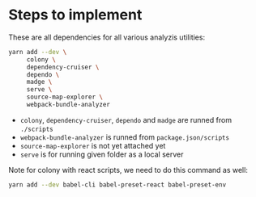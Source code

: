 # Steps to implement

These are all dependencies for all various analyzis utilities:

```bash
yarn add --dev \
     colony \
     dependency-cruiser \
     dependo \
     madge \
     serve \
     source-map-explorer \
     webpack-bundle-analyzer
```

* `colony`, `dependency-cruiser`, `dependo` and `madge` are runned from `./scripts`
* `webpack-bundle-analyzer` is runned from `package.json/scripts`
* `source-map-explorer` is not yet attached yet
* `serve` is for running given folder as a local server

Note for colony with react scripts, we need to do this command as well:

```bash
yarn add --dev babel-cli babel-preset-react babel-preset-env
```

